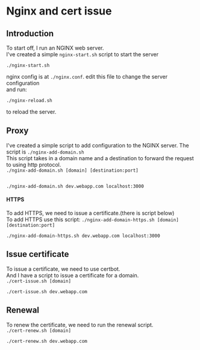 # Nginx and cert issue

## Introduction
To start off, I run an NGINX web server. <br/>
I've created a simple `nginx-start.sh` script to start the server <br/>

```
./nginx-start.sh 
```

nginx config is at `./nginx.conf`. edit this file to change the server configuration <br/> and run:
```
./nginx-reload.sh 
```
to reload the server.

## Proxy

I've created a simple script to add configuration to the NGINX server. The script is `./nginx-add-domain.sh` <br/>
This script takes in a domain name and a destination to forward the request to using http protocol. <br/>
`./nginx-add-domain.sh [domain] [destination:port]` <br/>

```

./nginx-add-domain.sh dev.webapp.com localhost:3000

```

#### HTTPS

To add HTTPS, we need to issue a certificate.(there is script below) <br/>
To add HTTPS use this script:
`./nginx-add-domain-https.sh [domain] [destination:port]` <br/>
```
./nginx-add-domain-https.sh dev.webapp.com localhost:3000
```

## Issue certificate

To issue a certificate, we need to use certbot. <br/>
And I have a script to issue a certificate for a domain. <br/>
`./cert-issue.sh [domain]` <br/>

```
./cert-issue.sh dev.webapp.com
```

## Renewal

To renew the certificate, we need to run the renewal script. <br/>
`./cert-renew.sh [domain]` <br/>

```
./cert-renew.sh dev.webapp.com
```